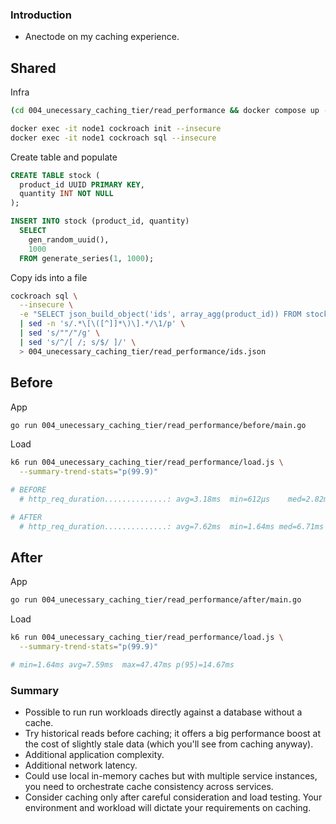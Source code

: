 ### Introduction

* Anectode on my caching experience.

## Shared

Infra

``` sh
(cd 004_unecessary_caching_tier/read_performance && docker compose up -d)

docker exec -it node1 cockroach init --insecure
docker exec -it node1 cockroach sql --insecure
```

Create table and populate

``` sql
CREATE TABLE stock (
  product_id UUID PRIMARY KEY,
  quantity INT NOT NULL
);

INSERT INTO stock (product_id, quantity)
  SELECT
    gen_random_uuid(),
    1000
  FROM generate_series(1, 1000);
```

Copy ids into a file

``` sh
cockroach sql \
  --insecure \
  -e "SELECT json_build_object('ids', array_agg(product_id)) FROM stock" \
  | sed -n 's/.*\[\([^]]*\)\].*/\1/p' \
  | sed 's/""/"/g' \
  | sed 's/^/[ /; s/$/ ]/' \
  > 004_unecessary_caching_tier/read_performance/ids.json
```

## Before

App

``` sh
go run 004_unecessary_caching_tier/read_performance/before/main.go
```

Load

``` sh
k6 run 004_unecessary_caching_tier/read_performance/load.js \
  --summary-trend-stats="p(99.9)"

# BEFORE
  # http_req_duration..............: avg=3.18ms  min=612µs    med=2.82ms max=41.92ms p(90)=4.83ms p(95)=5.74ms

# AFTER
  # http_req_duration..............: avg=7.62ms  min=1.64ms med=6.71ms max=58.21ms p(90)=11.69ms p(95)=14.61ms
```

## After

App

``` sh
go run 004_unecessary_caching_tier/read_performance/after/main.go
```

Load

``` sh
k6 run 004_unecessary_caching_tier/read_performance/load.js \
  --summary-trend-stats="p(99.9)"

# min=1.64ms avg=7.59ms  max=47.47ms p(95)=14.67ms
```

### Summary

* Possible to run run workloads directly against a database without a cache.
* Try historical reads before caching; it offers a big performance boost at the cost of slightly stale data (which you'll see from caching anyway).
* Additional application complexity.
* Additional network latency.
* Could use local in-memory caches but with multiple service instances, you need to orchestrate cache consistency across services.
* Consider caching only after careful consideration and load testing. Your environment and workload will dictate your requirements on caching.